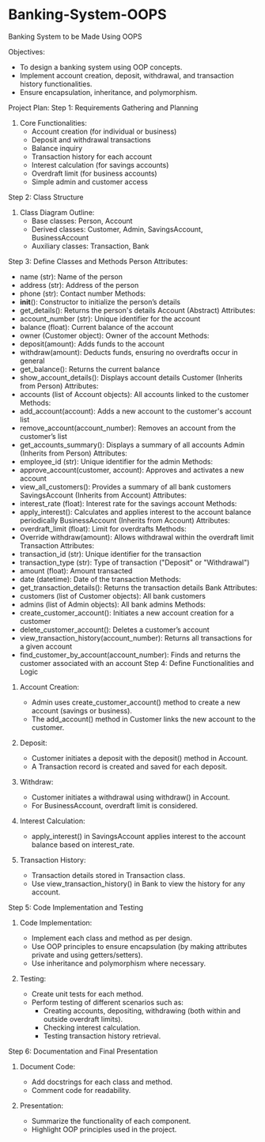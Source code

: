 # Banking-System-OOPS


Banking System to be Made Using OOPS

Objectives:

- To design a banking system using OOP concepts.
- Implement account creation, deposit, withdrawal, and transaction history functionalities.
- Ensure encapsulation, inheritance, and polymorphism.

Project Plan:
Step 1: Requirements Gathering and Planning

1. Core Functionalities:
   - Account creation (for individual or business)
   - Deposit and withdrawal transactions
   - Balance inquiry
   - Transaction history for each account
   - Interest calculation (for savings accounts)
   - Overdraft limit (for business accounts)
   - Simple admin and customer access

Step 2: Class Structure

1. Class Diagram Outline:
   - Base classes: Person, Account
   - Derived classes: Customer, Admin, SavingsAccount, BusinessAccount
   - Auxiliary classes: Transaction, Bank

Step 3: Define Classes and Methods
Person
Attributes:
- name (str): Name of the person
- address (str): Address of the person
- phone (str): Contact number
Methods:
- __init__(): Constructor to initialize the person’s details
- get_details(): Returns the person's details
Account (Abstract)
Attributes:
- account_number (str): Unique identifier for the account
- balance (float): Current balance of the account
- owner (Customer object): Owner of the account
Methods:
- deposit(amount): Adds funds to the account
- withdraw(amount): Deducts funds, ensuring no overdrafts occur in general
- get_balance(): Returns the current balance
- show_account_details(): Displays account details
Customer (Inherits from Person)
Attributes:
- accounts (list of Account objects): All accounts linked to the customer
Methods:
- add_account(account): Adds a new account to the customer's account list
- remove_account(account_number): Removes an account from the customer’s list
- get_accounts_summary(): Displays a summary of all accounts
Admin (Inherits from Person)
Attributes:
- employee_id (str): Unique identifier for the admin
Methods:
- approve_account(customer, account): Approves and activates a new account
- view_all_customers(): Provides a summary of all bank customers
SavingsAccount (Inherits from Account)
Attributes:
- interest_rate (float): Interest rate for the savings account
Methods:
- apply_interest(): Calculates and applies interest to the account balance periodically
BusinessAccount (Inherits from Account)
Attributes:
- overdraft_limit (float): Limit for overdrafts
Methods:
- Override withdraw(amount): Allows withdrawal within the overdraft limit
Transaction
Attributes:
- transaction_id (str): Unique identifier for the transaction
- transaction_type (str): Type of transaction ("Deposit" or "Withdrawal")
- amount (float): Amount transacted
- date (datetime): Date of the transaction
Methods:
- get_transaction_details(): Returns the transaction details
Bank
Attributes:
- customers (list of Customer objects): All bank customers
- admins (list of Admin objects): All bank admins
Methods:
- create_customer_account(): Initiates a new account creation for a customer
- delete_customer_account(): Deletes a customer’s account
- view_transaction_history(account_number): Returns all transactions for a given account
- find_customer_by_account(account_number): Finds and returns the customer associated with an account
Step 4: Define Functionalities and Logic

1. Account Creation:
   - Admin uses create_customer_account() method to create a new account (savings or business).
   - The add_account() method in Customer links the new account to the customer.

2. Deposit:
   - Customer initiates a deposit with the deposit() method in Account.
   - A Transaction record is created and saved for each deposit.

3. Withdraw:
   - Customer initiates a withdrawal using withdraw() in Account.
   - For BusinessAccount, overdraft limit is considered.

4. Interest Calculation:
   - apply_interest() in SavingsAccount applies interest to the account balance based on interest_rate.

5. Transaction History:
   - Transaction details stored in Transaction class.
   - Use view_transaction_history() in Bank to view the history for any account.

Step 5: Code Implementation and Testing

1. Code Implementation:
   - Implement each class and method as per design.
   - Use OOP principles to ensure encapsulation (by making attributes private and using getters/setters).
   - Use inheritance and polymorphism where necessary.

2. Testing:
   - Create unit tests for each method.
   - Perform testing of different scenarios such as:
     - Creating accounts, depositing, withdrawing (both within and outside overdraft limits).
     - Checking interest calculation.
     - Testing transaction history retrieval.

Step 6: Documentation and Final Presentation

1. Document Code:
   - Add docstrings for each class and method.
   - Comment code for readability.

2. Presentation:
   - Summarize the functionality of each component.
   - Highlight OOP principles used in the project.

